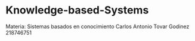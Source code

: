 # Knowledge-based-Systems
Materia: Sistemas basados en conocimiento
Carlos Antonio Tovar Godinez
218746751
